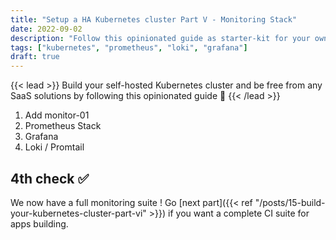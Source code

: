 ```yaml
---
title: "Setup a HA Kubernetes cluster Part V - Monitoring Stack"
date: 2022-09-02
description: "Follow this opinionated guide as starter-kit for your own Kubernetes platform..."
tags: ["kubernetes", "prometheus", "loki", "grafana"]
draft: true
---
```


{{< lead >}}
Build your self-hosted Kubernetes cluster and be free from any SaaS solutions by following this opinionated guide 🎉
{{< /lead >}}

1. Add monitor-01
2. Prometheus Stack
3. Grafana
4. Loki / Promtail

## 4th check ✅

We now have a full monitoring suite ! Go [next part]({{< ref "/posts/15-build-your-kubernetes-cluster-part-vi" >}}) if you want a complete CI suite for apps building.
